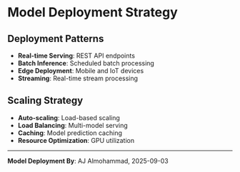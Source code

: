 # Model Deployment Strategy

## Deployment Patterns
- **Real-time Serving**: REST API endpoints
- **Batch Inference**: Scheduled batch processing  
- **Edge Deployment**: Mobile and IoT devices
- **Streaming**: Real-time stream processing

## Scaling Strategy
- **Auto-scaling**: Load-based scaling
- **Load Balancing**: Multi-model serving
- **Caching**: Model prediction caching
- **Resource Optimization**: GPU utilization

---
**Model Deployment By**: AJ Almohammad, 2025-09-03

